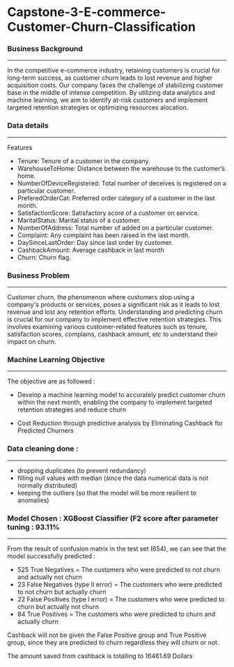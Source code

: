 # Capstone-3-E-commerce-Customer-Churn-Classification

### Business Background
---
In the competitive e-commerce industry, retaining customers is crucial for long-term success, as customer churn leads to lost revenue and higher acquisition costs. Our company faces the challenge of stabilizing customer base in the middle of intense competition. By utilizing data analytics and machine learning, we aim to identify at-risk customers and implement targeted retention strategies or optimizing resources alocation.


### Data details
---
Features
-	Tenure: Tenure of a customer in the company.
-	WarehouseToHome: Distance between the warehouse to the customer’s home.
-	NumberOfDeviceRegistered: Total number of deceives is registered on a particular customer.
-	PreferedOrderCat: Preferred order category of a customer in the last month.
-	SatisfactionScore: Satisfactory score of a customer on service.
-	MaritalStatus: Marital status of a customer.
-	NumberOfAddress: Total number of added on a particular customer.
-	Complaint: Any complaint has been raised in the last month.
-	DaySinceLastOrder: Day since last order by customer.
-	CashbackAmount: Average cashback in last month
-	Churn: Churn flag.


### Business Problem
---
Customer churn, the phenomenon where customers stop using a company's products or services, poses a significant risk as it leads to lost revenue and lost any retention efforts. Understanding and predicting churn is crucial for our company to implement effective retention strategies. This involves examining various customer-related features such as tenure, satisfaction scores, complains, cashback amount, etc to understand their impact on churn.

### Machine Learning Objective 
--- 
The objective are as followed : 

- Develop a machine learning model to accurately predict customer churn within the next month, enabling the company to implement targeted retention strategies and reduce churn

- Cost Reduction through predictive analysis by Eliminating Cashback for Predicted Churners


### Data cleaning done :
---
- dropping duplicates (to prevent redundancy)
- filling null values with median (since the data numerical data is not normally distributed)
- keeping the outliers (so that the model will be more resilient to anomalies)

### Model Chosen : XGBoost Classifier (F2 score after parameter tuning : 93.11%
---


From the result of confusion matrix in the test set (654), we can see that the model successfully predicted :
- 525 True Negatives = The customers who were predicted to not churn and actually not churn
- 23 False Negatives (type II error) = The customers who were predicted to not churn but actually churn
- 22 False Positives (type I error) = The customers who were predicted to churn but actually not churn
- 84 True Positives = The customers who were predicted to churn and actually churn

Cashback will not be given the False Positive group and True Positive group, since they are predicted to churn regardless they will churn or not. 

The amount saved from cashback is totalling to 16461.69 Dollars
